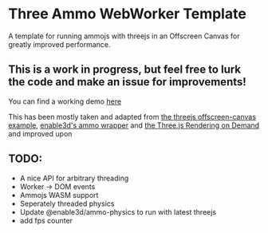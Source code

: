 # Three Ammo WebWorker Template

A template for running ammojs with threejs in an Offscreen Canvas for greatly improved performance.

## This is a work in progress, but feel free to lurk the code and make an issue for improvements!

You can find a working demo [here](https://three-ammo-webworker-template.netlify.app/) 

This has been mostly taken and adapted from [the threejs offscreen-canvas example](https://threejs.org/examples/?q=offsc#webgl_worker_offscreencanvas), [enable3d's ammo wrapper](https://enable3d.io) and [the Three.js Rendering on Demand
](https://threejsfundamentals.org/threejs/lessons/threejs-rendering-on-demand.html) and improved upon


## TODO: 

- A nice API for arbitrary threading
- Worker -> DOM events
- Ammojs WASM support
- Seperately threaded physics
- Update @enable3d/ammo-physics to run with latest threejs
- add fps counter
